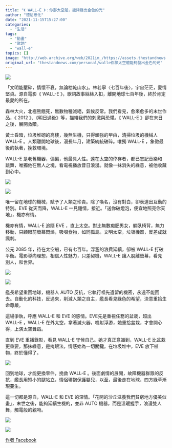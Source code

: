 ```yaml
---
title: "《 WALL-E 》：你那太空艙，能夠發出金色的光"
author: "德尼思化"
date: "2021-11-15T15:27:00"
categories:
  - "生活"
tags:
  - "動畫"
  - "歌詞"
  - "wall·e"
topics: []
image: "http://web.archive.org/web/2021im_/https://assets.thestandnews.com/media/photos/C.jpeg"
original_url: "thestandnews.com/personal/walle你那太空艙能夠發出金色的光"
---
```

![](http://web.archive.org/web/2021im_/https://assets.thestandnews.com/media/photos/C.jpeg)

「文明能壓碎，情懷不衰，無論枯乾山水」。林若寧〈七百年後〉，宇宙茫茫，愛情堅貞。源自電影《 WALL-E 》，歌詞故事絲絲入扣，離開地球七百年後，終於肯定最愛的所在。

森林大火，北極熊餓死，無數物種滅絕，氣候反常。我們看見，愈來愈多的末世作品，《 2012 》、《明日過後》等，描繪我們的刺激與恐懼。《 WALL-E 》卻在末日之後，展開救贖。

黃土昏暗，垃圾堆砌的高樓，幾無生機，只得頑強的曱甴，清掃垃圾的機械人 WALL-E 。人類離開地球後，漫長年月，建築統統破碎。唯獨 WALL-E ，象徵最後的執著，挽救環境。

WALL-E 是老舊機器，偏偏，他最具人性。遠在太空的倖存者，都已忘記音樂和跳舞，唯獨他在無人之境，看電視播放昔日浪漫。就像一抹消失的綠意，被他收藏到心中。

![](http://web.archive.org/web/2021im_/https://assets.thestandnews.com/media/photos/1_ss0AkvD.png)

![](http://web.archive.org/web/2021im_/https://assets.thestandnews.com/media/photos/2_jx2kWFo.png)

唯一留在地球的機械，賦予了人類之珍貴。除了喚名，沒有對白，卻表達出互動的特別。EVE 從天而降，WALL-E 一見鍾情，接近。「送你破燈泡，便宜地照亮你天地」，機亦有情。

機亦有情，WALL-E 追隨 EVE ，直上太空。對比無數痴肥男女，躺臥椅背，無力移動，只顧眼前螢幕閃爍，吸啜食物，如同孤島。文明太空，垃圾機器，反差成就諷刺。

公元 2085 年，待在太空船，已有七百年。浮濫的浪費延續，卻被 WALL-E 打破平衡。電影導向理想，相信人性魅力，只差契機，WALL-E 讓人脫離螢幕，看見別人，和世界。

![](http://web.archive.org/web/2021im_/https://assets.thestandnews.com/media/photos/3_YABAy2S.png)

![](http://web.archive.org/web/2021im_/https://assets.thestandnews.com/media/photos/4_8naYA7z.png)

艦長希望重回地球，機器人 AUTO 反抗，它執行祖先遺留的機密，永遠不能回去。自動化的科技，反過來，削減人類之自主，艦長看見綠色的希望，決意重拾生命尊嚴。

這場爭執，呼應 WALL-E 和 EVE 的感情。EVE先是重視任務的盆栽，超出 WALL-E ，WALL-E 在外太空，拿著滅火器，噴射浮游，她重拾盆栽，才會開心得，上演太空舞蹈。

直到 EVE 重播錄影，看見 WALL-E 守候自己。她才真正意識到，WALL-E 比盆栽更重要，那抹綠意，是掩眼法，情感始為一切關鍵。在垃圾堆中，EVE 放下植物，終於懂得了。

![](http://web.archive.org/web/2021im_/https://assets.thestandnews.com/media/photos/6_zOPQ9hQ.png)

回到地球，才能更換零件，挽救 WALL-E 。後面劇情的展開，故障機器群眾的反抗，艦長用短小的腿站立，情侶環抱保護嬰兒，以至，最後走在地球，四方綠草漸現蔓生。

這一切都是源自，WALL-E 和 EVE 的深情。「花開的沙丘滋養我們貧窮地方優美似畫」，末世之後，能夠延續生機的，並非 AUTO 機器，而是溫暖握手，浪漫雙人舞，觸電般的親吻。

![](http://web.archive.org/web/2021im_/https://assets.thestandnews.com/media/photos/7_L85izOW.png)

![](http://web.archive.org/web/2021im_/https://assets.thestandnews.com/media/photos/8_lz8gJzZ.png)

[作者 Facebook](http://web.archive.org/web/20211117124150/https://www.facebook.com/Delisver.hk/)